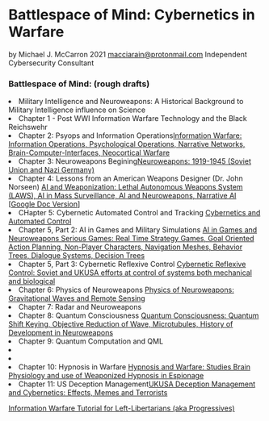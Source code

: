 # Battlespace of Mind: Cybernetics in Warfare
by Michael J. McCarron 2021 macciarain@protonmail.com
Independent Cybersecurity Consultant


<h3>Battlespace of Mind: (rough drafts)</h3>

<li>Military Intelligence and Neuroweapons: A Historical Background to Military Intelligence influence on Science</li>

<li>Chapter 1 - Post WWI Information Warfare Technology and the Black Reichswehr</li>

<li>Chapter 2: Psyops and Information Operations<a href="https://raw.githubusercontent.com/autonomous019/Artificial-Intelligence-Research/master/Part%202_%20Psyops%20and%20Information%20Operations.pdf">Information Warfare: Information Operations, Psychological Operations, Narrative Networks, Brain-Computer-Interfaces, Neocortical Warfare</a></li>

<li>Chapter 3: Neuroweapons Begining<a href="https://docs.google.com/document/d/1gOcEDHNm4R1U3U4tvQ43kyaudLVqmkOVDCAa2jjGR30">Neuroweapons: 1919-1945 (Soviet Union and Nazi Germany)</a></li>


<li>Chapter 4: Lessons from an American Weapons Designer (Dr. John Norseen) <a href="https://raw.githubusercontent.com/autonomous019/Artificial-Intelligence-Research/master/Lessons%20from%20an%20American%20Weapons%20Designer.pdf">AI and Weaponization: Lethal Autonomous Weapons System (LAWS), AI in Mass Surveillance, AI and Neuroweapons, Narrative AI</a></li> [<a href="https://docs.google.com/document/d/1Bh-vkjz47TWVdx9CV2m6TvHokJAvhdlsarffWUMkEoY">Google Doc Version</a>]

<li>CHapter 5: Cybernetic Automated Control and Tracking <a href="https://raw.githubusercontent.com/autonomous019/Artificial-Intelligence-Research/master/Part%205:%20Automated%20Control%20and%20Tracking.pdf">Cybernetics and Automated Control</a></li>
  
<li>Chapter 5, Part 2: AI in Games and Military Simulations <a href="https://raw.githubusercontent.com/autonomous019/Artificial-Intelligence-Research/master/Part%205_%20AI%20Overview.docx">AI in Games and Neuroweapons Serious Games: Real Time Strategy Games, Goal Oriented Action Planning, Non-Player Characters, Navigation Meshes, Behavior Trees, Dialogue Systems, Decision Trees</a></li>

<li>Chapter 5, Part 3: Cybernetic Reflexive Control <a href="https://github.com/autonomous019/Artificial-Intelligence-Research/blob/master/Reflexive%20Control.odt?raw=true">Cybernetic Reflexive Control: Soviet and UKUSA efforts at control of systems both mechanical and biological</a></li>

<li>Chapter 6: Physics of Neuroweapons <a href="https://github.com/autonomous019/Artificial-Intelligence-Research/blob/master/Chapter%206%20-%20Physics%20of%20Neuroweapons.odt?raw=true">Physics of Neuroweapons: Gravitational Waves and Remote Sensing</a></li>

<li>Chapter 7: Radar and Neuroweapons</li>

<li>Chapter 8: Quantum Consciousness <a href="https://github.com/autonomous019/Artificial-Intelligence-Research/blob/master/Chapter%208%20-%20Quantum%20Consciousness.odt?raw=true">Quantum Consciousness: Quantum Shift Keying, Objective Reduction of Wave, Microtubules, History of Development in Neuroweapons</a></li>

<li>Chapter 9: Quantum Computation and QML</li>



<li></li>

<li></li>



<li>Chapter 10: Hypnosis in Warfare <a href="https://github.com/autonomous019/Artificial-Intelligence-Research/blob/master/Chapter%2010%20-%20Hypnosis%20in%20Warfare.odt?raw=true">Hypnosis and Warfare: Studies Brain Physiology and use of Weaponized Hypnosis in Espionage</a></li>

<li>Chapter 11: US Deception Management<a href="https://github.com/autonomous019/Artificial-Intelligence-Research/blob/master/Chapter%2011-%20US%20Deception%20Management.odt?raw=true">UKUSA Deception Management and Cybernetics: Effects, Memes and Terrorists</a></li>



<P>
<a href="https://www.youtube.com/playlist?list=PLnRK_n3FKKrBNgs8kbQMdpz-3wbTQr28k">Information Warfare Tutorial for Left-Libertarians (aka Progressives)</a>
